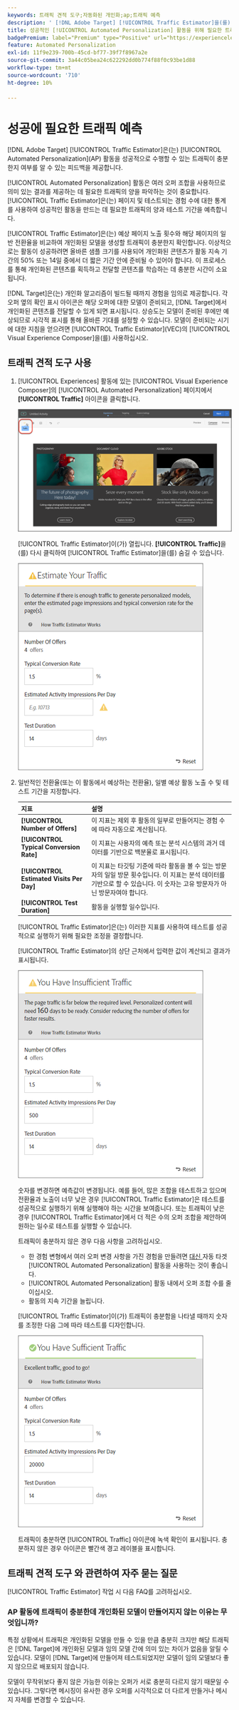 ```yaml
---
keywords: 트래픽 견적 도구;자동화된 개인화;ap;트래픽 예측
description: ' [!DNL Adobe Target] [!UICONTROL Traffic Estimator]을(를) 사용하여 [!UICONTROL Automated Personalization] 활동이 성공하기에 충분한 트래픽이 있는지 확인하십시오.'
title: 성공적인 [!UICONTROL Automated Personalization] 활동을 위해 필요한 트래픽의 양은 어느 정도입니까?
badgePremium: label="Premium" type="Positive" url="https://experienceleague.adobe.com/docs/target/using/introduction/intro.html?lang=ko#premium newtab=true" tooltip="Target Premium에 포함된 내용을 확인합니다."
feature: Automated Personalization
exl-id: 11f9e239-700b-45cd-bf77-39f7f8967a2e
source-git-commit: 3a44c05bea24c622292dd0b774f88f0c93be1d88
workflow-type: tm+mt
source-wordcount: '710'
ht-degree: 10%

---
```


# 성공에 필요한 트래픽 예측

[!DNL Adobe Target] [!UICONTROL Traffic Estimator]은(는) [!UICONTROL Automated Personalization]&#x200B;(AP) 활동을 성공적으로 수행할 수 있는 트래픽이 충분한지 여부를 알 수 있는 피드백을 제공합니다.

[!UICONTROL Automated Personalization] 활동은 여러 오퍼 조합을 사용하므로 의미 있는 결과를 제공하는 데 필요한 트래픽의 양을 파악하는 것이 중요합니다. [!UICONTROL Traffic Estimator]은(는) 페이지 및 테스트되는 경험 수에 대한 통계를 사용하여 성공적인 활동을 만드는 데 필요한 트래픽의 양과 테스트 기간을 예측합니다.

[!UICONTROL Traffic Estimator]은(는) 예상 페이지 노출 횟수와 해당 페이지의 일반 전환율을 비교하여 개인화된 모델을 생성할 트래픽이 충분한지 확인합니다. 이상적으로는 활동이 성공하려면 올바른 샘플 크기를 사용되어 개인화된 콘텐츠가 활동 지속 기간의 50% 또는 14일 중에서 더 짧은 기간 안에 준비될 수 있어야 합니다. 이 프로세스를 통해 개인화된 콘텐츠를 획득하고 전달할 콘텐츠를 학습하는 데 충분한 시간이 소요됩니다.

[!DNL Target]은(는) 개인화 알고리즘이 빌드될 때까지 경험을 임의로 제공합니다. 각 오퍼 옆의 확인 표시 아이콘은 해당 오퍼에 대한 모델이 준비되고, [!DNL Target]에서 개인화된 콘텐츠를 전달할 수 있게 되면 표시됩니다. 상승도는 모델이 준비된 후에만 예상되므로 시각적 표시를 통해 올바른 기대를 설정할 수 있습니다. 모델이 준비되는 시기에 대한 지침을 얻으려면 [!UICONTROL Traffic Estimator]&#x200B;(VEC)의 [!UICONTROL Visual Experience Composer]을(를) 사용하십시오.

## 트래픽 견적 도구 사용

1. [!UICONTROL Experiences] 활동에 있는 [!UICONTROL Visual Experience Composer]의 [!UICONTROL Automated Personalization] 페이지에서 **[!UICONTROL Traffic]** 아이콘을 클릭합니다.

   ![트래픽 아이콘](/help/main/c-activities/t-automated-personalization/assets/icon-traffic.png)

   [!UICONTROL Traffic Estimator]이(가) 열립니다. **[!UICONTROL Traffic]**&#x200B;을(를) 다시 클릭하여 [!UICONTROL Traffic Estimator]을(를) 숨길 수 있습니다.

   ![트래픽 견적 도구 사용자 인터페이스](assets/ap_est.png)

1. 일반적인 전환율(또는 이 활동에서 예상하는 전환율), 일별 예상 활동 노출 수 및 테스트 기간을 지정합니다.

   | 지표 | 설명 |
   | --- | --- |
   | **[!UICONTROL Number of Offers]** | 이 지표는 제외 후 활동의 일부로 만들어지는 경험 수에 따라 자동으로 계산됩니다. |
   | **[!UICONTROL Typical Conversion Rate]** | 이 지표는 사용자의 예측 또는 분석 시스템의 과거 데이터를 기반으로 백분율로 표시됩니다. |
   | **[!UICONTROL Estimated Visits Per Day]** | 이 지표는 타깃팅 기준에 따라 활동을 볼 수 있는 방문자의 일일 방문 횟수입니다. 이 지표는 분석 데이터를 기반으로 할 수 있습니다. 이 숫자는 고유 방문자가 아닌 방문자여야 합니다. |
   | **[!UICONTROL Test Duration]** | 활동을 실행할 일수입니다. |

   [!UICONTROL Traffic Estimator]은(는) 이러한 지표를 사용하여 테스트를 성공적으로 실행하기 위해 필요한 조정을 결정합니다.

   [!UICONTROL Traffic Estimator]의 상단 근처에서 입력한 값이 계산되고 결과가 표시됩니다.

   ![값 및 결과가 표시된 트래픽 예상](assets/ap_est_no.png)

   숫자를 변경하면 예측값이 변경됩니다. 예를 들어, 많은 조합을 테스트하고 있으며 전환율과 노출이 너무 낮은 경우 [!UICONTROL Traffic Estimator]은 테스트를 성공적으로 실행하기 위해 실행해야 하는 시간을 보여줍니다. 또는 트래픽이 낮은 경우 [!UICONTROL Traffic Estimator]에서 더 적은 수의 오퍼 조합을 제안하여 원하는 일수로 테스트를 실행할 수 있습니다.

   트래픽이 충분하지 않은 경우 다음 사항을 고려하십시오.

   * 한 경험 변형에서 여러 오퍼 변경 사항을 가진 경험을 만들려면 [&#x200B; 대신 &#x200B;](/help/main/c-activities/auto-target/auto-target-to-optimize.md)자동 타겟[!UICONTROL Automated Personalization] 활동을 사용하는 것이 좋습니다.
   * [!UICONTROL Automated Personalization] 활동 내에서 오퍼 조합 수를 줄이십시오.
   * 활동의 지속 기간을 늘립니다.

   [!UICONTROL Traffic Estimator]이(가) 트래픽이 충분함을 나타낼 때까지 숫자를 조정한 다음 그에 따라 테스트를 디자인합니다.

   ![트래픽 견적 도구(충분한 트래픽 메시지 표시)](assets/ap_est_yes.png)

   트래픽이 충분하면 [!UICONTROL Traffic] 아이콘에 녹색 확인이 표시됩니다. 충분하지 않은 경우 아이콘은 빨간색 경고 레이블을 표시합니다.

## 트래픽 견적 도구 와 관련하여 자주 묻는 질문

[!UICONTROL Traffic Estimator] 작업 시 다음 FAQ를 고려하십시오.

### AP 활동에 트래픽이 충분한데 개인화된 모델이 만들어지지 않는 이유는 무엇입니까?

특정 상황에서 트래픽은 개인화된 모델을 만들 수 있을 만큼 충분히 크지만 해당 트래픽은 [!DNL Target]에 개인화된 모델과 임의 모델 간에 의미 있는 차이가 없음을 알릴 수 있습니다. 모델이 [!DNL Target]에 만들어져 테스트되었지만 모델이 임의 모델보다 좋지 않으므로 배포되지 않습니다.

모델이 무작위보다 좋지 않은 가능한 이유는 오퍼가 서로 충분히 다르지 않기 때문일 수 있습니다. 그렇다면 메시징이 유사한 경우 오퍼를 시각적으로 더 다르게 만들거나 메시지 자체를 변경할 수 있습니다.
